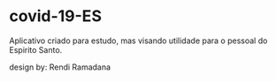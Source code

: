 # covid-19-ES

Aplicativo criado para estudo, mas visando utilidade para o pessoal do Espirito Santo.

design by: Rendi Ramadana
